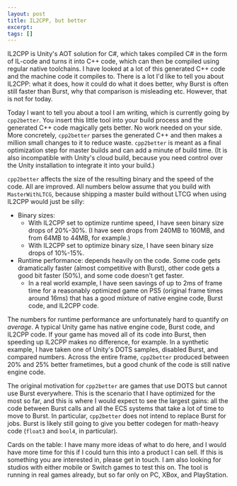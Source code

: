 ```yaml
---
layout: post
title: IL2CPP, but better
excerpt:
tags: []
---
```


IL2CPP is Unity's AOT solution for C#, which takes compiled C# in the form of IL-code and turns it into C++ code, which can then be compiled using regular native toolchains. I have looked at a lot of this generated C++ code and the machine code it compiles to. There is a lot I'd like to tell you about IL2CPP: what it does, how it could do what it does better, why Burst is often still faster than Burst, why that comparison is misleading etc. However, that is not for today.

Today I want to tell you about a tool I am writing, which is currently going by `cpp2better`. You insert this little tool into your build process and the generated C++ code magically gets better. No work needed on your side. More concretely, `cpp2better` parses the generated C++ and then makes a million small changes to it to reduce waste. `cpp2better` is meant as a final optimization step for master builds and can add a minute of build time. (It is also incompatible with Unity's cloud build, because you need control over the Unity installation to integrate it into your build.)

`cpp2better` affects the size of the resulting binary and the speed of the code. All are improved. All numbers below assume that you build with `MasterWithLTCG`, because shipping a master build without LTCG when using IL2CPP would just be silly:
 * Binary sizes:
    * With IL2CPP set to optimize runtime speed, I have seen binary size drops of 20%-30%. (I have seen drops from 240MB to 160MB, and from 64MB to 44MB, for example.)
    * With IL2CPP set to optimize binary size, I have seen binary size drops of 10%-15%.
 * Runtime performance: depends heavily on the code. Some code gets dramatically faster (almost competitive with Burst), other code gets a good bit faster (50%), and some code doesn't get faster.
    * In a real world example, I have seen savings of up to 2ms of frame time for a reasonably optimized game on PS5 (original frame times around 16ms) that has a good mixture of native engine code, Burst code, and IL2CPP code.

The numbers for runtime performance are unfortunately hard to quantify _on average_. A typical Unity game has native engine code, Burst code, and IL2CPP code. If your game has moved all of its code into Burst, then speeding up IL2CPP makes no difference, for example. In a synthetic example, I have taken one of Unity's DOTS samples, disabled Burst, and compared numbers. Across the entire frame, `cpp2better` produced between 20% and 25% better frametimes, but a good chunk of the code is still native engine code.

The original motivation for `cpp2better` are games that use DOTS but cannot use Burst everywhere. This is the scenario that I have optimized for the most so far, and this is where I would expect to see the largest gains: all the code between Burst calls and all the ECS systems that take a lot of time to move to Burst. In particular, `cpp2better` does not intend to replace Burst for jobs. Burst is likely still going to give you better codegen for math-heavy code (`float3` and `bool4`, in particular).

Cards on the table: I have many more ideas of what to do here, and I would have more time for this if I could turn this into a product I can sell. If this is something you are interested in, please get in touch. I am also looking for studios with either mobile or Switch games to test this on. The tool is running in real games already, but so far only on PC, XBox, and PlayStation.
